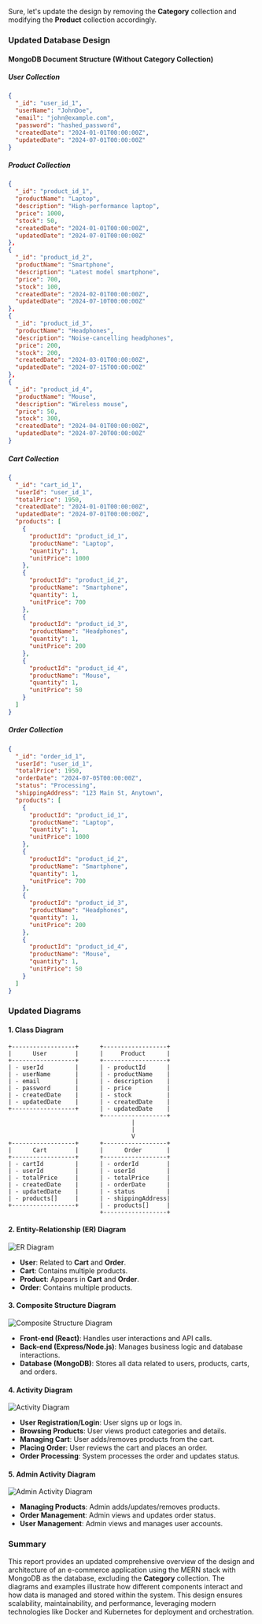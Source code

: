 Sure, let's update the design by removing the **Category** collection and modifying the **Product** collection accordingly. 

### Updated Database Design

#### MongoDB Document Structure (Without Category Collection)

##### User Collection
```json
{
  "_id": "user_id_1",
  "userName": "JohnDoe",
  "email": "john@example.com",
  "password": "hashed_password",
  "createdDate": "2024-01-01T00:00:00Z",
  "updatedDate": "2024-07-01T00:00:00Z"
}
```

##### Product Collection
```json
{
  "_id": "product_id_1",
  "productName": "Laptop",
  "description": "High-performance laptop",
  "price": 1000,
  "stock": 50,
  "createdDate": "2024-01-01T00:00:00Z",
  "updatedDate": "2024-07-01T00:00:00Z"
},
{
  "_id": "product_id_2",
  "productName": "Smartphone",
  "description": "Latest model smartphone",
  "price": 700,
  "stock": 100,
  "createdDate": "2024-02-01T00:00:00Z",
  "updatedDate": "2024-07-10T00:00:00Z"
},
{
  "_id": "product_id_3",
  "productName": "Headphones",
  "description": "Noise-cancelling headphones",
  "price": 200,
  "stock": 200,
  "createdDate": "2024-03-01T00:00:00Z",
  "updatedDate": "2024-07-15T00:00:00Z"
},
{
  "_id": "product_id_4",
  "productName": "Mouse",
  "description": "Wireless mouse",
  "price": 50,
  "stock": 300,
  "createdDate": "2024-04-01T00:00:00Z",
  "updatedDate": "2024-07-20T00:00:00Z"
}
```

##### Cart Collection
```json
{
  "_id": "cart_id_1",
  "userId": "user_id_1",
  "totalPrice": 1950,
  "createdDate": "2024-01-01T00:00:00Z",
  "updatedDate": "2024-07-01T00:00:00Z",
  "products": [
    {
      "productId": "product_id_1",
      "productName": "Laptop",
      "quantity": 1,
      "unitPrice": 1000
    },
    {
      "productId": "product_id_2",
      "productName": "Smartphone",
      "quantity": 1,
      "unitPrice": 700
    },
    {
      "productId": "product_id_3",
      "productName": "Headphones",
      "quantity": 1,
      "unitPrice": 200
    },
    {
      "productId": "product_id_4",
      "productName": "Mouse",
      "quantity": 1,
      "unitPrice": 50
    }
  ]
}
```

##### Order Collection
```json
{
  "_id": "order_id_1",
  "userId": "user_id_1",
  "totalPrice": 1950,
  "orderDate": "2024-07-05T00:00:00Z",
  "status": "Processing",
  "shippingAddress": "123 Main St, Anytown",
  "products": [
    {
      "productId": "product_id_1",
      "productName": "Laptop",
      "quantity": 1,
      "unitPrice": 1000
    },
    {
      "productId": "product_id_2",
      "productName": "Smartphone",
      "quantity": 1,
      "unitPrice": 700
    },
    {
      "productId": "product_id_3",
      "productName": "Headphones",
      "quantity": 1,
      "unitPrice": 200
    },
    {
      "productId": "product_id_4",
      "productName": "Mouse",
      "quantity": 1,
      "unitPrice": 50
    }
  ]
}
```

### Updated Diagrams

#### 1. Class Diagram
```plaintext
+------------------+      +------------------+      
|      User        |      |     Product      |      
+------------------+      +------------------+      
| - userId         |      | - productId      |      
| - userName       |      | - productName    |      
| - email          |      | - description    |      
| - password       |      | - price          |      
| - createdDate    |      | - stock          |      
| - updatedDate    |      | - createdDate    |
+------------------+      | - updatedDate    |
                          +------------------+
                                   |
                                   |
                                   V
+------------------+      +------------------+      
|      Cart        |      |      Order       |
+------------------+      +------------------+
| - cartId         |      | - orderId        |
| - userId         |      | - userId         |
| - totalPrice     |      | - totalPrice     |
| - createdDate    |      | - orderDate      |
| - updatedDate    |      | - status         |
| - products[]     |      | - shippingAddress|
+------------------+      | - products[]     |
                          +------------------+
```

#### 2. Entity-Relationship (ER) Diagram
![ER Diagram](https://www.lucidchart.com/documents/view/3f2454c7-2c56-4311-8d07-9c620ad17e3e)
- **User**: Related to **Cart** and **Order**.
- **Cart**: Contains multiple products.
- **Product**: Appears in **Cart** and **Order**.
- **Order**: Contains multiple products.

#### 3. Composite Structure Diagram
![Composite Structure Diagram](https://www.lucidchart.com/documents/view/0c78b973-8f4e-44b7-9c8e-9edcd6e1e57a)
- **Front-end (React)**: Handles user interactions and API calls.
- **Back-end (Express/Node.js)**: Manages business logic and database interactions.
- **Database (MongoDB)**: Stores all data related to users, products, carts, and orders.

#### 4. Activity Diagram
![Activity Diagram](https://www.lucidchart.com/documents/view/6b745f42-65b4-46c6-88ea-0a37dbb9259e)
- **User Registration/Login**: User signs up or logs in.
- **Browsing Products**: User views product categories and details.
- **Managing Cart**: User adds/removes products from the cart.
- **Placing Order**: User reviews the cart and places an order.
- **Order Processing**: System processes the order and updates status.

#### 5. Admin Activity Diagram
![Admin Activity Diagram](https://www.lucidchart.com/documents/view/1a2347b1-65b2-4b45-8f45-65e1cf10e473)
- **Managing Products**: Admin adds/updates/removes products.
- **Order Management**: Admin views and updates order status.
- **User Management**: Admin views and manages user accounts.

### Summary

This report provides an updated comprehensive overview of the design and architecture of an e-commerce application using the MERN stack with MongoDB as the database, excluding the **Category** collection. The diagrams and examples illustrate how different components interact and how data is managed and stored within the system. This design ensures scalability, maintainability, and performance, leveraging modern technologies like Docker and Kubernetes for deployment and orchestration.